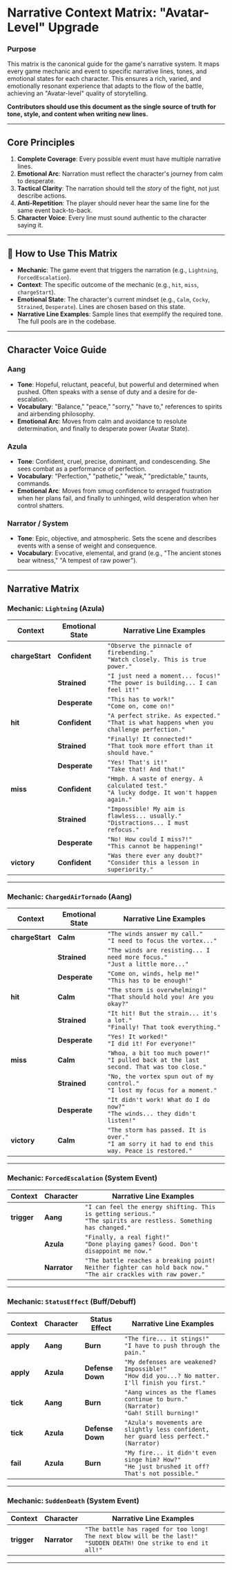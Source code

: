 # Narrative Context Matrix: "Avatar-Level" Upgrade

### Purpose
This matrix is the canonical guide for the game's narrative system. It maps every game mechanic and event to specific narrative lines, tones, and emotional states for each character. This ensures a rich, varied, and emotionally resonant experience that adapts to the flow of the battle, achieving an "Avatar-level" quality of storytelling.

**Contributors should use this document as the single source of truth for tone, style, and content when writing new lines.**

--- 

## Core Principles

1.  **Complete Coverage**: Every possible event must have multiple narrative lines.
2.  **Emotional Arc**: Narration must reflect the character's journey from calm to desperate.
3.  **Tactical Clarity**: The narration should tell the *story* of the fight, not just describe actions.
4.  **Anti-Repetition**: The player should never hear the same line for the same event back-to-back.
5.  **Character Voice**: Every line must sound authentic to the character saying it.

--- 

## 📑 How to Use This Matrix

-   **Mechanic**: The game event that triggers the narration (e.g., `Lightning`, `ForcedEscalation`).
-   **Context**: The specific outcome of the mechanic (e.g., `hit`, `miss`, `chargeStart`).
-   **Emotional State**: The character's current mindset (e.g., `Calm`, `Cocky`, `Strained`, `Desperate`). Lines are chosen based on this state.
-   **Narrative Line Examples**: Sample lines that exemplify the required tone. The full pools are in the codebase.

--- 

## Character Voice Guide

### **Aang**
- **Tone**: Hopeful, reluctant, peaceful, but powerful and determined when pushed. Often speaks with a sense of duty and a desire for de-escalation.
- **Vocabulary**: "Balance," "peace," "sorry," "have to," references to spirits and airbending philosophy.
- **Emotional Arc**: Moves from calm and avoidance to resolute determination, and finally to desperate power (Avatar State).

### **Azula**
- **Tone**: Confident, cruel, precise, dominant, and condescending. She sees combat as a performance of perfection.
- **Vocabulary**: "Perfection," "pathetic," "weak," "predictable," taunts, commands.
- **Emotional Arc**: Moves from smug confidence to enraged frustration when her plans fail, and finally to unhinged, wild desperation when her control shatters.

### **Narrator / System**
- **Tone**: Epic, objective, and atmospheric. Sets the scene and describes events with a sense of weight and consequence.
- **Vocabulary**: Evocative, elemental, and grand (e.g., "The ancient stones bear witness," "A tempest of raw power").

--- 

## Narrative Matrix

### Mechanic: `Lightning` (Azula)

| Context       | Emotional State | Narrative Line Examples                                                                 |
|---------------|-----------------|-----------------------------------------------------------------------------------------|
| **chargeStart** | **Confident**   | `"Observe the pinnacle of firebending."`<br/>`"Watch closely. This is true power."`              |
|               | **Strained**    | `"I just need a moment... focus!"`<br/>`"The power is building... I can feel it!"`            |
|               | **Desperate**   | `"This has to work!"`<br/>`"Come on, come on!"`                                                |
| **hit**       | **Confident**   | `"A perfect strike. As expected."`<br/>`"That is what happens when you challenge perfection."` |
|               | **Strained**    | `"Finally! It connected!"`<br/>`"That took more effort than it should have."`                 |
|               | **Desperate**   | `"Yes! That's it!"`<br/>`"Take that! And that!"`                                              |
| **miss**      | **Confident**   | `"Hmph. A waste of energy. A calculated test."`<br/>`"A lucky dodge. It won't happen again."` |
|               | **Strained**    | `"Impossible! My aim is flawless... usually."`<br/>`"Distractions... I must refocus."`      |
|               | **Desperate**   | `"No! How could I miss?!"`<br/>`"This cannot be happening!"`                                  |
| **victory**   | **Confident**   | `"Was there ever any doubt?"`<br/>`"Consider this a lesson in superiority."`               |

---

### Mechanic: `ChargedAirTornado` (Aang)

| Context       | Emotional State | Narrative Line Examples                                                                               |
|---------------|-----------------|-------------------------------------------------------------------------------------------------------|
| **chargeStart** | **Calm**        | `"The winds answer my call."`<br/>`"I need to focus the vortex..."`                                     |
|               | **Strained**    | `"The winds are resisting... I need more focus."`<br/>`"Just a little more..."`                         |
|               | **Desperate**   | `"Come on, winds, help me!"`<br/>`"This has to be enough!"`                                            |
| **hit**       | **Calm**        | `"The storm is overwhelming!"`<br/>`"That should hold you! Are you okay?"`                             |
|               | **Strained**    | `"It hit! But the strain... it's a lot."`<br/>`"Finally! That took everything."`                      |
|               | **Desperate**   | `"Yes! It worked!"`<br/>`"I did it! For everyone!"`                                                   |
| **miss**      | **Calm**        | `"Whoa, a bit too much power!"`<br/>`"I pulled back at the last second. That was too close."`          |
|               | **Strained**    | `"No, the vortex spun out of my control."`<br/>`"I lost my focus for a moment."`                       |
|               | **Desperate**   | `"It didn't work! What do I do now?"`<br/>`"The winds... they didn't listen!"`                           |
| **victory**   | **Calm**        | `"The storm has passed. It is over."`<br/>`"I am sorry it had to end this way. Peace is restored."`  |

---

### Mechanic: `ForcedEscalation` (System Event)

| Context  | Character | Narrative Line Examples                                                                                                       |
|----------|-----------|-------------------------------------------------------------------------------------------------------------------------------|
| **trigger**| **Aang**  | `"I can feel the energy shifting. This is getting serious."`<br/>`"The spirits are restless. Something has changed."`          |
|          | **Azula** | `"Finally, a real fight!"`<br/>`"Done playing games? Good. Don't disappoint me now."`                                    |
|          | **Narrator**| `"The battle reaches a breaking point! Neither fighter can hold back now."`<br/>`"The air crackles with raw power."`         |

---

### Mechanic: `StatusEffect` (Buff/Debuff)

| Context  | Character | Status Effect | Narrative Line Examples                                                                                                       |
|----------|-----------|---------------|-------------------------------------------------------------------------------------------------------------------------------|
| **apply**| **Aang**  | **Burn**      | `"The fire... it stings!"`<br/>`"I have to push through the pain."`                                                       |
| **apply**| **Azula** | **Defense Down**| `"My defenses are weakened? Impossible!"`<br/>`"How did you...? No matter. I'll finish you first."`                  |
| **tick** | **Aang**  | **Burn**      | `"Aang winces as the flames continue to burn." (Narrator)`<br/>`"Gah! Still burning!"`                                  |
| **tick** | **Azula** | **Defense Down**| `"Azula's movements are slightly less confident, her guard less perfect." (Narrator)`                                      |
| **fail** | **Azula** | **Burn**      | `"My fire... it didn't even singe him? How?"`<br/>`"He just brushed it off? That's not possible."`                        |

---

### Mechanic: `SuddenDeath` (System Event)

| Context  | Character | Narrative Line Examples                                                                                                       |
|----------|-----------|-------------------------------------------------------------------------------------------------------------------------------|
| **trigger**| **Narrator**| `"The battle has raged for too long! The next blow will be the last!"`<br/>`"SUDDEN DEATH! One strike to end it all!"` |

---
